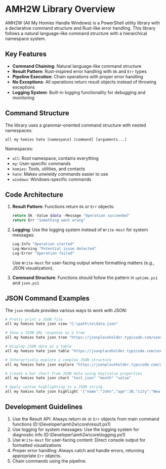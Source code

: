 
# AMH2W Library Overview

AMH2W (All My Homies Handle Windows) is a PowerShell utility library with a declarative command structure and Rust-like error handling. This library follows a natural language-like command structure with a hierarchical namespace system.

## Key Features

- **Command Chaining**: Natural language-like command structure
- **Result Pattern**: Rust-inspired error handling with `Ok` and `Err` types
- **Pipeline Execution**: Chain operations with proper error handling
- **No Exceptions**: All operations return result objects instead of throwing exceptions
- **Logging System**: Built-in logging functionality for debugging and monitoring

## Command Structure

The library uses a grammar-oriented command structure with nested namespaces:

```
all my homies hate [namespace] [command] [arguments...]
```

Namespaces:
- `all`: Root namespace, contains everything
- `my`: User-specific commands
- `homies`: Tools, utilities, and contacts
- `hate`: Makes unwieldy commands easier to use
- `windows`: Windows-specific commands

## Code Architecture

1. **Result Pattern**: Functions return `Ok` or `Err` objects:
   ```powershell
   return Ok -Value $data -Message "Operation succeeded"
   return Err "Something went wrong"
   ```

2. **Logging**: Use the logging system instead of `Write-Host` for system messages:
   ```powershell
   Log-Info "Operation started"
   Log-Warning "Potential issue detected"
   Log-Error "Operation failed"
   ```
   
   Use `Write-Host` for user-facing output where formatting matters (e.g., JSON visualization).

3. **Command Structure**: Functions should follow the pattern in `uptime.ps1` and `json.ps1`

## JSON Command Examples

The `json` module provides various ways to work with JSON:

```powershell
# Pretty print a JSON file
all my homies hate json view "C:\path\to\data.json"

# Show a JSON URL response as a tree
all my homies hate json tree "https://jsonplaceholder.typicode.com/users"

# Display JSON data as a table
all my homies hate json table "https://jsonplaceholder.typicode.com/users"

# Interactively explore a complex JSON structure
all my homies hate json explore "https://jsonplaceholder.typicode.com/users" 

# Create a bar chart from JSON data using key/value properties
all my homies hate json chart "test.json" "month" "value"

# Apply syntax highlighting to a JSON string
all my homies hate json highlight '{"name":"John","age":30,"city":"New York"}'
```

## Development Guidelines

1. Use the Result API: Always return `Ok` or `Err` objects from main command functions (D:\Developer\amh2w\core\result.ps1)
2. Use logging for system messages: Use the logging system for diagnostic info (D:\Developer\amh2w\core\logging.ps1)
3. Use `Write-Host` for user-facing content: Direct console output for formatted visualizations
4. Proper error handling: Always catch and handle errors, returning appropriate `Err` objects.
5. Chain commands using the pipeline. 